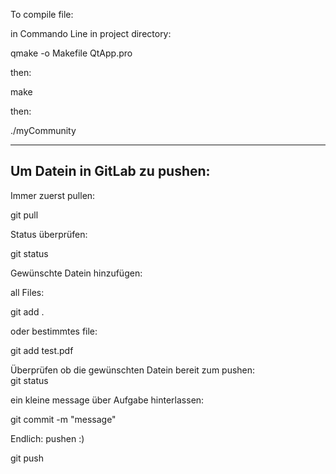 To compile file:

in Commando Line in project directory:

qmake -o Makefile QtApp.pro

then:

make

then:

./myCommunity


--------------------------------------------------

<h2>Um Datein in GitLab zu pushen:</h2>

Immer zuerst pullen:<br>

git pull

Status überprüfen:

git status

Gewünschte Datein hinzufügen:

all Files:

git add .

oder bestimmtes file:

git add test.pdf

Überprüfen ob die gewünschten Datein bereit zum pushen:<br>
git status

ein kleine message über Aufgabe hinterlassen:

git commit -m "message"

Endlich: pushen :)

git push
